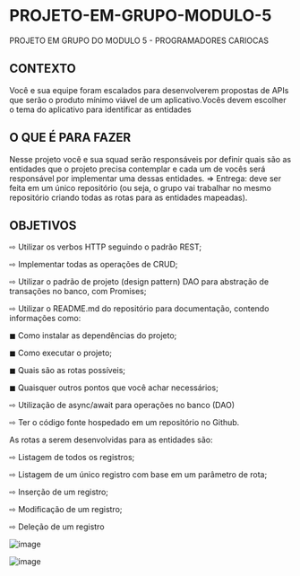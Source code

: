 # PROJETO-EM-GRUPO-MODULO-5
PROJETO EM GRUPO DO MODULO 5 - PROGRAMADORES CARIOCAS

## CONTEXTO
Você e sua equipe foram escalados para desenvolverem
propostas de APIs que serão o produto mínimo viável de um
aplicativo.Vocês devem escolher o tema do aplicativo para
identificar as entidades

##  O QUE É PARA FAZER

Nesse projeto você e sua squad serão responsáveis por
definir quais são as entidades que o projeto precisa
contemplar e cada um de vocês será responsável por
implementar uma dessas entidades.
⇒ Entrega: deve ser feita em um único repositório (ou seja, o
grupo vai trabalhar no mesmo repositório criando todas as
rotas para as entidades mapeadas).


## OBJETIVOS

⇨ Utilizar os verbos HTTP seguindo o padrão REST;

⇨ Implementar todas as operações de CRUD;

⇨ Utilizar o padrão de projeto (design pattern) DAO para abstração de transações no banco, com Promises;

⇨ Utilizar o README.md do repositório para documentação, contendo informações como:

◼ Como instalar as dependências do projeto;

◼ Como executar o projeto;

◼ Quais são as rotas possíveis;

◼ Quaisquer outros pontos que você achar necessários;

⇨ Utilização de async/await para operações no banco (DAO)

⇨ Ter o código fonte hospedado em um repositório no Github.

As rotas a serem desenvolvidas para as entidades são:

⇨ Listagem de todos os registros;

⇨ Listagem de um único registro com base em um parâmetro de rota;

⇨ Inserção de um registro;

⇨ Modificação de um registro;

⇨ Deleção de um registro

![image](https://user-images.githubusercontent.com/113526718/223134446-098742fe-6441-4f5e-a248-fdc5bcda6809.png)

![image](https://user-images.githubusercontent.com/113526718/223134518-617c828b-108d-4b6d-adf4-9a57c961426b.png)


